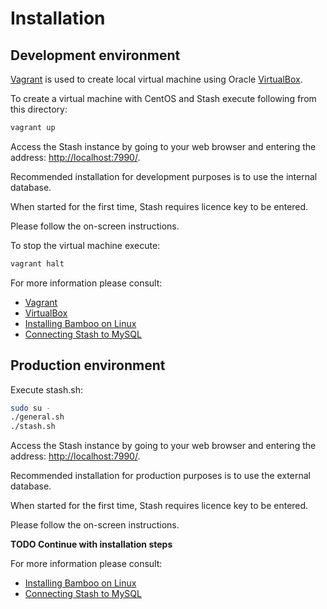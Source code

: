 Installation
============

Development environment
-----------------------

[Vagrant](http://www.vagrantup.com/) is used to create local virtual machine using Oracle [VirtualBox](https://www.virtualbox.org/).

To create a virtual machine with CentOS and Stash execute following from this directory:

```bash
vagrant up
```

Access the Stash instance by going to your web browser and entering the address: [http://localhost:7990/](http://localhost:7990/).

Recommended installation for development purposes is to use the internal database.

When started for the first time, Stash requires licence key to be entered.

Please follow the on-screen instructions.

To stop the virtual machine execute:

```bash
vagrant halt
```

For more information please consult:

* [Vagrant](http://www.vagrantup.com/)
* [VirtualBox](https://www.virtualbox.org/)
* [Installing Bamboo on Linux](https://confluence.atlassian.com/display/STASH/Installing+Stash+on+Linux+and+Mac)
* [Connecting Stash to MySQL](https://confluence.atlassian.com/display/STASH/Connecting+Stash+to+MySQL)

Production environment
----------------------

Execute stash.sh:

```bash
sudo su -
./general.sh
./stash.sh
```

Access the Stash instance by going to your web browser and entering the address: [http://localhost:7990/](http://localhost:7990/).

Recommended installation for production purposes is to use the external database.

When started for the first time, Stash requires licence key to be entered.

Please follow the on-screen instructions.

**TODO Continue with installation steps**

For more information please consult:

* [Installing Bamboo on Linux](https://confluence.atlassian.com/display/STASH/Installing+Stash+on+Linux+and+Mac)
* [Connecting Stash to MySQL](https://confluence.atlassian.com/display/STASH/Connecting+Stash+to+MySQL)
